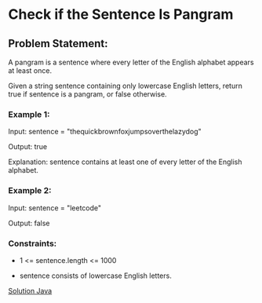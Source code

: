 # Check if the Sentence Is Pangram

## Problem Statement:

A pangram is a sentence where every letter of the English alphabet appears at least once.


Given a string sentence containing only lowercase English letters, return true if sentence is a pangram, or false otherwise.

### Example 1:

Input: sentence = "thequickbrownfoxjumpsoverthelazydog"

Output: true

Explanation: sentence contains at least one of every letter of the English alphabet.

### Example 2:

Input: sentence = "leetcode"

Output: false

### Constraints:

* 1 <= sentence.length <= 1000

* sentence consists of lowercase English letters.

[Solution Java](./solution.java)